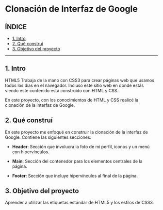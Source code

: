 # Clonación de Interfaz de Google

## ÍNDICE

* [1. Intro](https://github.com/Miriamvzz/Clon-de-google/blob/main/README.md#1-intro)
* [2. Qué construí](https://github.com/Miriamvzz/Clon-de-google/blob/main/README.md#2-qu%C3%A9-constru%C3%AD)
* [3. Objetivo del proyecto](#)

****

## 1. Intro
HTML5 Trabaja de la mano con CSS3 para crear páginas web que usamos todos los días en el navegador. Incluso este sitio web en donde estás viendo este contenido está construido con HTML y CSS.

En este proyecto, con los conocimientos de HTML y CSS realicé la clonación de la interfaz de Google.

## 2. Qué construí
En este proyecto me enfoqué en construir la clonación de la interfaz de Google. Contiene las siguientes secciones:

* **Header**: Sección que involucra la foto de mi perfil, íconos y un menú con hipervínculos.

* **Main**: Sección del contenedor para los elementos centrales de la página.

* **Footer**: Sección que incluye hipervínculos al final de la página.

## 3. Objetivo del proyecto
Aprender a utilizar las etiquetas estándar de HTML5 y los estilos de CSS3.
